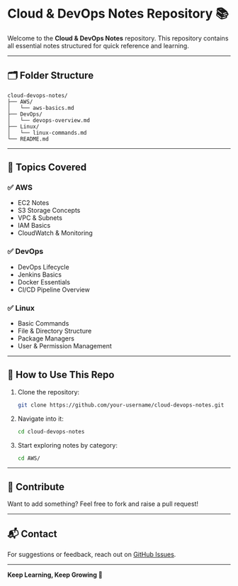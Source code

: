 
# Cloud & DevOps Notes Repository 📚

Welcome to the **Cloud & DevOps Notes** repository. This repository contains all essential notes structured for quick reference and learning.

---

## 🗂 Folder Structure

```
cloud-devops-notes/
├── AWS/
│   └── aws-basics.md
├── DevOps/
│   └── devops-overview.md
├── Linux/
│   └── linux-commands.md
└── README.md
```

---

## 📁 Topics Covered

### ✅ AWS
- EC2 Notes
- S3 Storage Concepts
- VPC & Subnets
- IAM Basics
- CloudWatch & Monitoring

### ✅ DevOps
- DevOps Lifecycle
- Jenkins Basics
- Docker Essentials
- CI/CD Pipeline Overview

### ✅ Linux
- Basic Commands
- File & Directory Structure
- Package Managers
- User & Permission Management

---

## 📌 How to Use This Repo

1. Clone the repository:
   ```bash
   git clone https://github.com/your-username/cloud-devops-notes.git
   ```

2. Navigate into it:
   ```bash
   cd cloud-devops-notes
   ```

3. Start exploring notes by category:
   ```bash
   cd AWS/
   ```

---

## 🚀 Contribute

Want to add something? Feel free to fork and raise a pull request!

---

## 📬 Contact

For suggestions or feedback, reach out on [GitHub Issues](https://github.com/your-username/cloud-devops-notes/issues).

---

**Keep Learning, Keep Growing 🌱**
